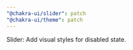 ```yaml
---
"@chakra-ui/slider": patch
"@chakra-ui/theme": patch
---
```


Slider: Add visual styles for disabled state.
